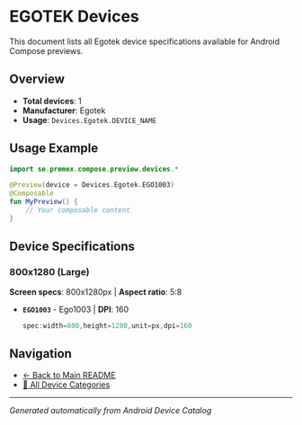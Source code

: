 # EGOTEK Devices

This document lists all Egotek device specifications available for Android Compose previews.

## Overview

- **Total devices**: 1
- **Manufacturer**: Egotek
- **Usage**: `Devices.Egotek.DEVICE_NAME`

## Usage Example

```kotlin
import se.premex.compose.preview.devices.*

@Preview(device = Devices.Egotek.EGO1003)
@Composable
fun MyPreview() {
    // Your composable content
}
```

## Device Specifications

### 800x1280 (Large)

**Screen specs**: 800x1280px | **Aspect ratio**: 5:8

- **`EGO1003`** - Ego1003 | **DPI**: 160
  ```kotlin
  spec:width=800,height=1280,unit=px,dpi=160
  ```

## Navigation

- [← Back to Main README](../../README.md)
- [📱 All Device Categories](../README.md)

---
*Generated automatically from Android Device Catalog*
